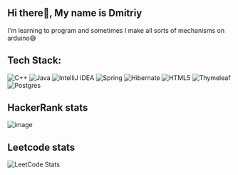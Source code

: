 
## Hi there👋, My name is Dmitriy
I'm learning to program and sometimes I make all sorts of mechanisms on arduino😅
## Tech Stack:
![C++](https://img.shields.io/badge/c++-%2300599C.svg?style=for-the-badge&logo=c%2B%2B&logoColor=white) ![Java](https://img.shields.io/badge/java-%23ED8B00.svg?style=for-the-badge&logo=openjdk&logoColor=white) ![IntelliJ IDEA](https://img.shields.io/badge/IntelliJIDEA-000000.svg?style=for-the-badge&logo=intellij-idea&logoColor=white) ![Spring](https://img.shields.io/badge/spring-%236DB33F.svg?style=for-the-badge&logo=spring&logoColor=white) ![Hibernate](https://img.shields.io/badge/Hibernate-59666C?style=for-the-badge&logo=Hibernate&logoColor=white) ![HTML5](https://img.shields.io/badge/html5-%23E34F26.svg?style=for-the-badge&logo=html5&logoColor=white)
![Thymeleaf](https://img.shields.io/badge/Thymeleaf-%23005C0F.svg?style=for-the-badge&logo=Thymeleaf&logoColor=white) ![Postgres](https://img.shields.io/badge/postgres-%23316192.svg?style=for-the-badge&logo=postgresql&logoColor=white)

## HackerRank stats
![image](https://user-images.githubusercontent.com/43641188/235378922-e2ffc869-8cb5-4f52-8d9a-4583004e737c.png)

## Leetcode stats
![LeetCode Stats](https://leetcode.card.workers.dev/Phaser2028?theme=dark&font=baloo&extension=null)

